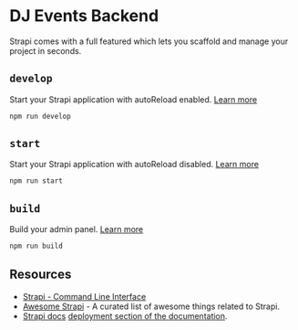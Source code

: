 # DJ Events Backend

Strapi comes with a full featured which lets you scaffold and manage your project in seconds.

## `develop`

Start your Strapi application with autoReload enabled. [Learn more](https://docs.strapi.io/developer-docs/latest/developer-resources/cli/CLI.html#strapi-develop)

```bash
npm run develop
```

## `start`

Start your Strapi application with autoReload disabled. [Learn more](https://docs.strapi.io/developer-docs/latest/developer-resources/cli/CLI.html#strapi-start)

```bash
npm run start
```

## `build`

Build your admin panel. [Learn more](https://docs.strapi.io/developer-docs/latest/developer-resources/cli/CLI.html#strapi-build)

```bash
npm run build
```

## Resources

- [Strapi - Command Line Interface](https://docs.strapi.io/developer-docs/latest/developer-resources/cli/CLI.html)
- [Awesome Strapi](https://github.com/strapi/awesome-strapi) - A curated list of awesome things related to Strapi.
- [Strapi docs](https://docs.strapi.io)
  [deployment section of the documentation](https://docs.strapi.io/developer-docs/latest/setup-deployment-guides/deployment.html).
